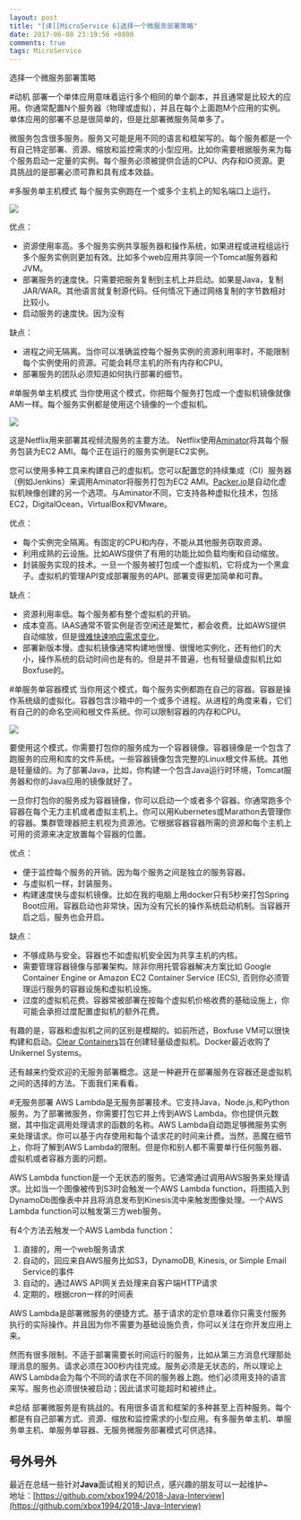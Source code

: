 ```yaml
---
layout: post
title: "[译][MicroService 6]选择一个微服务部署策略"
date: 2017-06-08 23:19:56 +0800
comments: true
tags: MicroService
---
```


选择一个微服务部署策略

<!--more-->

#动机
部署一个单体应用意味着运行多个相同的单个副本，并且通常是比较大的应用。你通常配置N个服务器（物理或虚拟），并且在每个上面跑M个应用的实例。单体应用的部署不总是很简单的，但是比部署微服务简单多了。

微服务包含很多服务。服务又可能是用不同的语言和框架写的。每个服务都是一个有自己特定部署、资源、缩放和监控需求的小型应用。比如你需要根据服务来为每个服务启动一定量的实例。每个服务必须被提供合适的CPU、内存和IO资源。更具挑战的是部署必须可靠和具有成本效益。

#多服务单主机模式
每个服务实例跑在一个或多个主机上的知名端口上运行。

![](https://cdn-1.wp.nginx.com/wp-content/uploads/2016/02/Richardson-microservices-architecture-part6-host.png)

优点：

* 资源使用率高。多个服务实例共享服务器和操作系统，如果进程或进程组运行多个服务实例则更加有效。比如多个web应用共享同一个Tomcat服务器和JVM。
* 部署服务的速度快。只需要把服务复制到主机上并启动。如果是Java，复制JAR/WAR。其他语言就复制源代码。任何情况下通过网络复制的字节数相对比较小。
* 启动服务的速度快。因为没有

缺点：

* 进程之间无隔离。当你可以准确监控每个服务实例的资源利用率时，不能限制每个实例使用的资源。可能会耗尽主机的所有内存和CPU。
* 部署服务的团队必须知道如何执行部署的细节。

#单服务单主机模式
当你使用这个模式，你把每个服务打包成一个虚拟机镜像就像AMI一样。每个服务实例都是使用这个镜像的一个虚拟机。

![](https://cdn-1.wp.nginx.com/wp-content/uploads/2016/02/Richardson-microservices-architecture-part6-vm.png)

这是Netflix用来部署其视频流服务的主要方法。 Netflix使用[Aminator](https://github.com/Netflix/aminator)将其每个服务包装为EC2 AMI。每个正在运行的服务实例是EC2实例。

您可以使用多种工具来构建自己的虚拟机。您可以配置您的持续集成（CI）服务器（例如Jenkins）来调用Aminator将服务打包为EC2 AMI。[Packer.io](https://www.packer.io/)是自动化虚拟机映像创建的另一个选项。与Aminator不同，它支持各种虚拟化技术，包括EC2，DigitalOcean，VirtualBox和VMware。

优点：

* 每个实例完全隔离。有固定的CPU和内存，不能从其他服务窃取资源。
* 利用成熟的云设施。比如AWS提供了有用的功能比如负载均衡和自动缩放。
* 封装服务实现的技术。一旦一个服务被打包成一个虚拟机，它将成为一个黑盒子。虚拟机的管理API变成部署服务的API。部署变得更加简单和可靠。

缺点：

* 资源利用率低。每个服务都有整个虚拟机的开销。
* 成本变高。IAAS通常不管实例是否空闲还是繁忙，都会收费。比如AWS提供自动缩放，但是[很难快速响应需求变化](http://techblog.netflix.com/2013/11/scryer-netflixs-predictive-auto-scaling.html)。
* 部署新版本慢。虚拟机镜像通常构建地很慢、很慢地实例化，还有他们的大小，操作系统的启动时间也是有的。但是并不普遍，也有轻量级虚拟机比如Boxfuse的。

#单服务单容器模式
当你用这个模式，每个服务实例都跑在自己的容器。容器是操作系统级的虚拟化。容器包含沙箱中的一个或多个进程。从进程的角度来看，它们有自己的的命名空间和根文件系统。你可以限制容器的内存和CPU。

![](https://cdn-1.wp.nginx.com/wp-content/uploads/2016/02/Richardson-microservices-architecture-part6-container.png)

要使用这个模式，你需要打包你的服务成为一个容器镜像。容器镜像是一个包含了跑服务的应用和库的文件系统。一些容器镜像包含完整的Linux根文件系统。其他是轻量级的。为了部署Java，比如，你构建一个包含Java运行时环境，Tomcat服务器和你的Java应用的镜像就好了。

一旦你打包你的服务成为容器镜像，你可以启动一个或者多个容器。你通常跑多个容器在每个无力主机或者虚拟主机上。你可以用Kubernetes或Marathon去管理你的容器。集群管理器把主机视为资源池。它根据容器容器所需的资源和每个主机上可用的资源来决定放置每个容器的位置。

优点：

* 便于监控每个服务的开销。因为每个服务之间是独立的服务容器。
* 与虚拟机一样，封装服务。
* 构建速度快与虚拟机镜像。比如在我的电脑上用docker只有5秒来打包Spring Boot应用。容器启动也非常快，因为没有冗长的操作系统启动机制。当容器开启之后，服务也会开启。

缺点：

* 不够成熟与安全。容器也不如虚拟机安全因为共享主机的内核。
* 需要管理容器镜像与部署架构。除非你用托管容器解决方案比如 Google Container Engine or Amazon EC2 Container Service (ECS), 否则你必须管理运行服务的容器设施和虚拟机设施。
* 过度的虚拟机花费。容器常被部署在按每个虚拟机价格收费的基础设施上，你可能会承担过度配置虚拟机的额外花费。

有趣的是，容器和虚拟机之间的区别是模糊的。如前所述，Boxfuse VM可以很快构建和启动。[Clear Containers](https://clearlinux.org/features/clear-containers)旨在创建轻量级虚拟机。Docker最近收购了Unikernel Systems。

还有越来约受欢迎的无服务部署概念。这是一种避开在部署服务在容器还是虚拟机之间的选择的方法。下面我们来看看。

#无服务部署
AWS Lambda是无服务部署技术。它支持Java，Node.js,和Python服务。为了部署微服务，你需要打包它并上传到AWS Lambda。你也提供元数据，其中指定调用处理请求的函数的名称。AWS Lambda自动跑足够微服务实例来处理请求。你可以基于内存使用和每个请求花的时间来计费。当然，恶魔在细节上，你将了解到AWS Lambda的限制。但是你和别人都不需要单行任何服务器、虚拟机或者容器方面的问题。

AWS Lambda function是一个无状态的服务。它通常通过调用AWS服务来处理请求。比如当一个图像被传到S3时会触发一个AWS Lambda function，将图插入到DynamoDb图像表中并且将消息发布到Kinesis流中来触发图像处理。一个AWS Lambda function可以触发第三方web服务。

有4个方法去触发一个AWS Lambda function：

1. 直接的，用一个web服务请求
2. 自动的，回应来自AWS服务比如S3，DynamoDB, Kinesis, or Simple Email Service的事件
3. 自动的，通过AWS API网关去处理来自客户端HTTP请求
4. 定期的，根据cron一样的时间表

AWS Lambda是部署微服务的便捷方式。基于请求的定价意味着你只需支付服务执行的实际操作。并且因为你不需要为基础设施负责，你可以关注在你开发应用上来。

然而有很多限制。不适于部署需要长时间运行的服务，比如从第三方消息代理那处理消息的服务。请求必须在300秒内往完成。服务必须是无状态的，所以理论上AWS Lambda会为每个不同的请求在不同的服务器上跑。他们必须用支持的语言来写。服务也必须很快被启动；因此请求可能超时和被终止。

#总结
部署微服务是有挑战的。有用很多语言和框架的多种甚至上百种服务。每个都是有自己部署方式、资源、缩放和监控需求的小型应用。有多服务单主机、单服务单主机、单服务单容器、无服务微服务部署模式可供选择。

## 号外号外
最近在总结一些针对**Java**面试相关的知识点，感兴趣的朋友可以一起维护~  
地址：[https://github.com/xbox1994/2018-Java-Interview](https://github.com/xbox1994/2018-Java-Interview)
